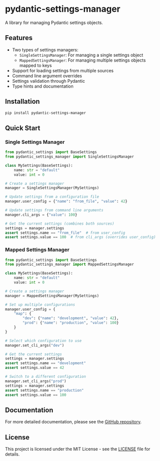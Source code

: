 # pydantic-settings-manager

A library for managing Pydantic settings objects.

## Features

- Two types of settings managers:
  - `SingleSettingsManager`: For managing a single settings object
  - `MappedSettingsManager`: For managing multiple settings objects mapped to keys
- Support for loading settings from multiple sources
- Command line argument overrides
- Settings validation through Pydantic
- Type hints and documentation

## Installation

```bash
pip install pydantic-settings-manager
```

## Quick Start

### Single Settings Manager

```python
from pydantic_settings import BaseSettings
from pydantic_settings_manager import SingleSettingsManager

class MySettings(BaseSettings):
    name: str = "default"
    value: int = 0

# Create a settings manager
manager = SingleSettingsManager(MySettings)

# Update settings from a configuration file
manager.user_config = {"name": "from_file", "value": 42}

# Update settings from command line arguments
manager.cli_args = {"value": 100}

# Get the current settings (combines both sources)
settings = manager.settings
assert settings.name == "from_file"  # from user_config
assert settings.value == 100  # from cli_args (overrides user_config)
```

### Mapped Settings Manager

```python
from pydantic_settings import BaseSettings
from pydantic_settings_manager import MappedSettingsManager

class MySettings(BaseSettings):
    name: str = "default"
    value: int = 0

# Create a settings manager
manager = MappedSettingsManager(MySettings)

# Set up multiple configurations
manager.user_config = {
    "map": {
        "dev": {"name": "development", "value": 42},
        "prod": {"name": "production", "value": 100}
    }
}

# Select which configuration to use
manager.set_cli_args("dev")

# Get the current settings
settings = manager.settings
assert settings.name == "development"
assert settings.value == 42

# Switch to a different configuration
manager.set_cli_args("prod")
settings = manager.settings
assert settings.name == "production"
assert settings.value == 100
```

## Documentation

For more detailed documentation, please see the [GitHub repository](https://github.com/kiarina/pydantic-settings-manager).

## License

This project is licensed under the MIT License - see the [LICENSE](LICENSE) file for details.
